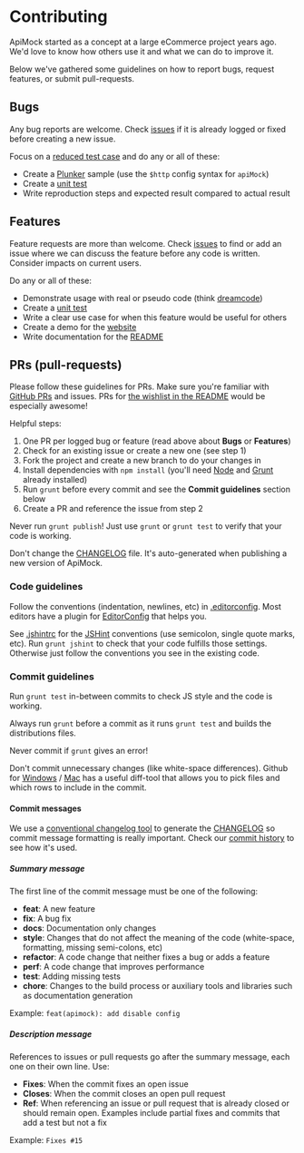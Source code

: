 # Contributing

ApiMock started as a concept at a large eCommerce project years ago. We'd love to know how others use it and what we can do to improve it.

Below we've gathered some guidelines on how to report bugs, request features, or submit pull-requests.


## Bugs

Any bug reports are welcome. Check [issues](issues/) if it is already logged or fixed before creating a new issue.

Focus on a [reduced test case](https://css-tricks.com/reduced-test-cases/) and do any or all of these:
- Create a [Plunker](http://plnkr.co) sample (use the `$http` config syntax for `apiMock`)
- Create a [unit test](test/spec/)
- Write reproduction steps and expected result compared to actual result


## Features

Feature requests are more than welcome. Check [issues](issues/) to find or add an issue where we can discuss the feature before any code is written. Consider impacts on current users.

Do any or all of these:
- Demonstrate usage with real or pseudo code (think [dreamcode](http://nobackend.org/dreamcode.html))
- Create a [unit test](tree/master/test/spec)
- Write a clear use case for when this feature would be useful for others
- Create a demo for the [website](http://johansson.jp/angular-apimock/#/)
- Write documentation for the [README](tree/master/README.md)


## PRs (pull-requests)

Please follow these guidelines for PRs. Make sure you're familiar with [GitHub PRs](https://help.github.com/articles/using-pull-requests) and issues. PRs for [the wishlist in the README](tree/master/README.md#wishlist) would be especially awesome!

Helpful steps:

1. One PR per logged bug or feature (read above about **Bugs** or **Features**)
2. Check for an existing issue or create a new one (see step 1)
3. Fork the project and create a new branch to do your changes in
4. Install dependencies with `npm install` (you'll need [Node](https://nodejs.org) and [Grunt](http://gruntjs.com) already installed)
5. Run `grunt` before every commit and see the **Commit guidelines** section below
6. Create a PR and reference the issue from step 2

Never run `grunt publish`! Just use `grunt` or `grunt test` to verify that your code is working.

Don't change the [CHANGELOG](tree/master/CHANGELOG.md) file. It's auto-generated when publishing a new version of ApiMock.

### Code guidelines

Follow the conventions (indentation, newlines, etc) in [.editorconfig](tree/master/.editorconfig). Most editors have a plugin for [EditorConfig](http://editorconfig.org) that helps you.

See [.jshintrc](tree/master/.jshintrc) for the [JSHint](http://jshint.com) conventions (use semicolon, single quote marks, etc). Run `grunt jshint` to check that your code fulfills those settings. Otherwise just follow the conventions you see in the existing code.

### Commit guidelines

Run `grunt test` in-between commits to check JS style and the code is working.

Always run `grunt` before a commit as it runs `grunt test` and builds the distributions files.

Never commit if `grunt` gives an error!

Don't commit unnecessary changes (like white-space differences). Github for [Windows](https://windows.github.com) / [Mac](https://mac.github.com) has a useful diff-tool that allows you to pick files and which rows to include in the commit.

#### Commit messages

We use a [conventional changelog tool](https://github.com/btford/grunt-conventional-changelog) to generate the [CHANGELOG](tree/master/CHANGELOG.md) so commit message formatting is really important. Check our [commit history](commits/master) to see how it's used.

##### Summary message

The first line of the commit message must be one of the following:

* **feat**: A new feature
* **fix**: A bug fix
* **docs**: Documentation only changes
* **style**: Changes that do not affect the meaning of the code (white-space, formatting, missing semi-colons, etc)
* **refactor**: A code change that neither fixes a bug or adds a feature
* **perf**: A code change that improves performance
* **test**: Adding missing tests
* **chore**: Changes to the build process or auxiliary tools and libraries such as documentation generation

Example: `feat(apimock): add disable config`

##### Description message

References to issues or pull requests go after the summary message, each one on their own line. Use:

* **Fixes**: When the commit fixes an open issue
* **Closes**: When the commit closes an open pull request
* **Ref**: When referencing an issue or pull request that is already closed or should remain open. Examples include partial fixes and commits that add a test but not a fix

Example: `Fixes #15`
